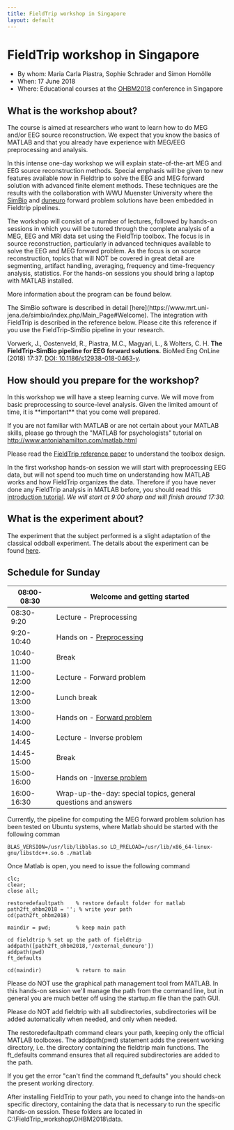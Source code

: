 ```yaml
---
title: FieldTrip workshop in Singapore
layout: default
---
```


# FieldTrip workshop in Singapore

*  By whom: Maria Carla Piastra, Sophie Schrader and Simon Homölle
*  When: 17 June 2018
*  Where: Educational courses at the [OHBM2018](https://www.humanbrainmapping.org/files/2018/ED/EEG%20and%20MEG(1).pdf)  conference in Singapore

## What is the workshop about?

The course is aimed at researchers who want to learn how to do MEG and/or EEG source reconstruction. We expect that you know the basics of MATLAB and that you already have experience with MEG/EEG preprocessing and analysis.

In this intense one-day workshop we will explain state-of-the-art MEG and EEG source reconstruction methods. Special emphasis will be given to new features available now in Fieldtrip to solve the EEG and MEG forward solution with advanced finite element methods. These techniques are the results with the collaboration with WWU Muenster University where the [SimBio](https://www.mrt.uni-jena.de/simbio/index.php/Main_Page#Welcome) and [duneuro](http://duneuro.org/) forward problem solutions have been embedded in Fieldtrip pipelines.

The workshop will consist of a number of lectures, followed by hands-on sessions in which you will be tutored through the complete analysis of a MEG, EEG and MRI data set using the FieldTrip toolbox. The focus is in source reconstruction, particularly in advanced techniques available to solve the EEG and MEG forward problem. As the focus is on source reconstruction, topics that will NOT be covered in great detail are segmenting, artifact handling, averaging, frequency and time-frequency analysis, statistics.  For the hands-on sessions you should bring a laptop with MATLAB installed.

More information about the program can be found below.

<div class="important">
The SimBio software is described in detail [here](https://www.mrt.uni-jena.de/simbio/index.php/Main_Page#Welcome). The integration with FieldTrip is described in the reference below. Please cite this reference if you use the FieldTrip-SimBio pipeline in your research.

Vorwerk, J., Oostenveld, R., Piastra, M.C., Magyari, L., & Wolters, C. H. **The FieldTrip‐SimBio pipeline for EEG forward solutions.** BioMed Eng OnLine (2018) 17:37. [DOI: 10.1186/s12938-018-0463-y](https://doi.org/10.1186/s12938-018-0463-y).

</div>

## How should you prepare for the workshop?

<div class="important">
In this workshop we will have a steep learning curve. We will move from basic preprocessing to source-level analysis. Given the limited amount of time, it is **important** that you come well prepared.
</div>

If you are not familiar with MATLAB or are not certain about your MATLAB skills, please go through the "MATLAB for psychologists" tutorial on http://www.antoniahamilton.com/matlab.html

Please read the [FieldTrip reference paper](http://www.hindawi.com/journals/cin/2011/156869/) to understand the toolbox design.

In the first workshop hands-on session we will start with preprocessing EEG data, but will not spend too much time on understanding how MATLAB works and how FieldTrip organizes the data. Therefore if you have never done any FieldTrip analysis in MATLAB before, you should read this [introduction tutorial](/tutorial/introduction).
*We will start at 9:00 sharp and will finish around 17:30.*

## What is the experiment about?

The experiment that the subject performed is a slight adaptation of the classical oddball experiment. The details about the experiment can be found [here](/tutorial/natmeg/dataset).

##  Schedule for Sunday

 | 08:00-08:30 | Welcome and getting started                                    |
 | ----------- | ---------------------------                                    |
 | 08:30-9:20  | Lecture - Preprocessing                                        |
 | 9:20-10:40  | Hands on - [Preprocessing](/workshop/ohbm2018/preprocessing)   |
 | 10:40-11:00 | Break                                                          |
 | 11:00-12:00 | Lecture - Forward problem                                      |
 | 12:00-13:00 | Lunch break                                                    |
 | 13:00-14:00 | Hands on - [Forward problem](/workshop/ohbm2018/forward )      |
 | 14:00-14:45 | Lecture - Inverse problem                                      |
 | 14:45-15:00 | Break                                                          |
 | 15:00-16:00 | Hands on -[Inverse problem](/workshop/ohbm2018/inverse )       |
 | 16:00-16:30 | Wrap-up-the-day: special topics, general questions and answers |

<div class="important">
Currently, the pipeline for computing the MEG forward problem solution has been tested on Ubuntu systems, where Matlab should be started with the following comman

	BLAS_VERSION=/usr/lib/libblas.so LD_PRELOAD=/usr/lib/x86_64-linux-gnu/libstdc++.so.6 ./matlab

</div>

Once Matlab is open, you need to issue the following command

	clc;
	clear;
	close all;

	restoredefaultpath    % restore default folder for matlab
	path2ft_ohbm2018 = ''; % write your path
	cd(path2ft_ohbm2018)

	maindir = pwd;        % keep main path

	cd fieldtrip % set up the path of fieldtrip
	addpath([path2ft_ohbm2018,'/external_duneuro'])
	addpath(pwd)
	ft_defaults

	cd(maindir)           % return to main

<div class="warning">
Please do NOT use the graphical path management tool from MATLAB. In this hands-on session we'll manage the path from the command line, but in general you are much better off using the startup.m file than the path GUI.

Please do NOT add fieldtrip with all subdirectories, subdirectories will be added automatically when needed, and only when needed.
</div>

The restoredefaultpath command clears your path, keeping only the
official MATLAB toolboxes. The addpath(pwd) statement adds the
present working directory, i.e. the directory containing the fieldtrip
main functions. The ft_defaults command ensures that all required
subdirectories are added to the path.

If you get the error "can't find the command ft_defaults" you should check the present working directory.

After installing FieldTrip to your path, you need to change into the hands-on specific directory, containing the data that is necessary to run the specific hands-on session. These folders are located in C:\FieldTrip_workshop\OHBM2018\data.
